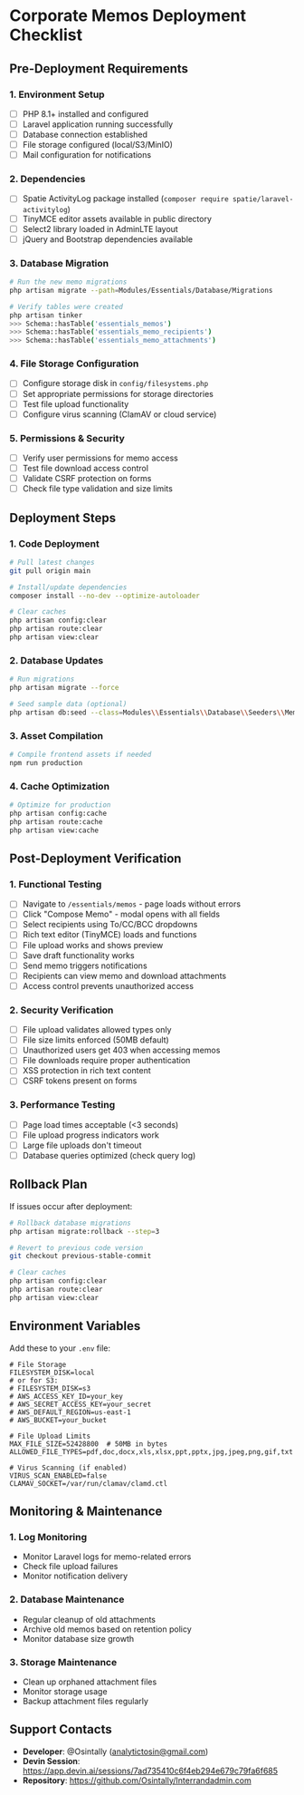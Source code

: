 # Corporate Memos Deployment Checklist

## Pre-Deployment Requirements

### 1. Environment Setup
- [ ] PHP 8.1+ installed and configured
- [ ] Laravel application running successfully
- [ ] Database connection established
- [ ] File storage configured (local/S3/MinIO)
- [ ] Mail configuration for notifications

### 2. Dependencies
- [ ] Spatie ActivityLog package installed (`composer require spatie/laravel-activitylog`)
- [ ] TinyMCE editor assets available in public directory
- [ ] Select2 library loaded in AdminLTE layout
- [ ] jQuery and Bootstrap dependencies available

### 3. Database Migration
```bash
# Run the new memo migrations
php artisan migrate --path=Modules/Essentials/Database/Migrations

# Verify tables were created
php artisan tinker
>>> Schema::hasTable('essentials_memos')
>>> Schema::hasTable('essentials_memo_recipients') 
>>> Schema::hasTable('essentials_memo_attachments')
```

### 4. File Storage Configuration
- [ ] Configure storage disk in `config/filesystems.php`
- [ ] Set appropriate permissions for storage directories
- [ ] Test file upload functionality
- [ ] Configure virus scanning (ClamAV or cloud service)

### 5. Permissions & Security
- [ ] Verify user permissions for memo access
- [ ] Test file download access control
- [ ] Validate CSRF protection on forms
- [ ] Check file type validation and size limits

## Deployment Steps

### 1. Code Deployment
```bash
# Pull latest changes
git pull origin main

# Install/update dependencies
composer install --no-dev --optimize-autoloader

# Clear caches
php artisan config:clear
php artisan route:clear
php artisan view:clear
```

### 2. Database Updates
```bash
# Run migrations
php artisan migrate --force

# Seed sample data (optional)
php artisan db:seed --class=Modules\\Essentials\\Database\\Seeders\\MemoSeeder
```

### 3. Asset Compilation
```bash
# Compile frontend assets if needed
npm run production
```

### 4. Cache Optimization
```bash
# Optimize for production
php artisan config:cache
php artisan route:cache
php artisan view:cache
```

## Post-Deployment Verification

### 1. Functional Testing
- [ ] Navigate to `/essentials/memos` - page loads without errors
- [ ] Click "Compose Memo" - modal opens with all fields
- [ ] Select recipients using To/CC/BCC dropdowns
- [ ] Rich text editor (TinyMCE) loads and functions
- [ ] File upload works and shows preview
- [ ] Save draft functionality works
- [ ] Send memo triggers notifications
- [ ] Recipients can view memo and download attachments
- [ ] Access control prevents unauthorized access

### 2. Security Verification
- [ ] File upload validates allowed types only
- [ ] File size limits enforced (50MB default)
- [ ] Unauthorized users get 403 when accessing memos
- [ ] File downloads require proper authentication
- [ ] XSS protection in rich text content
- [ ] CSRF tokens present on forms

### 3. Performance Testing
- [ ] Page load times acceptable (<3 seconds)
- [ ] File upload progress indicators work
- [ ] Large file uploads don't timeout
- [ ] Database queries optimized (check query log)

## Rollback Plan

If issues occur after deployment:

```bash
# Rollback database migrations
php artisan migrate:rollback --step=3

# Revert to previous code version
git checkout previous-stable-commit

# Clear caches
php artisan config:clear
php artisan route:clear
php artisan view:clear
```

## Environment Variables

Add these to your `.env` file:

```env
# File Storage
FILESYSTEM_DISK=local
# or for S3:
# FILESYSTEM_DISK=s3
# AWS_ACCESS_KEY_ID=your_key
# AWS_SECRET_ACCESS_KEY=your_secret
# AWS_DEFAULT_REGION=us-east-1
# AWS_BUCKET=your_bucket

# File Upload Limits
MAX_FILE_SIZE=52428800  # 50MB in bytes
ALLOWED_FILE_TYPES=pdf,doc,docx,xls,xlsx,ppt,pptx,jpg,jpeg,png,gif,txt

# Virus Scanning (if enabled)
VIRUS_SCAN_ENABLED=false
CLAMAV_SOCKET=/var/run/clamav/clamd.ctl
```

## Monitoring & Maintenance

### 1. Log Monitoring
- Monitor Laravel logs for memo-related errors
- Check file upload failures
- Monitor notification delivery

### 2. Database Maintenance
- Regular cleanup of old attachments
- Archive old memos based on retention policy
- Monitor database size growth

### 3. Storage Maintenance
- Clean up orphaned attachment files
- Monitor storage usage
- Backup attachment files regularly

## Support Contacts

- **Developer**: @Osintally (analytictosin@gmail.com)
- **Devin Session**: https://app.devin.ai/sessions/7ad735410c6f4eb294e679c79fa6f685
- **Repository**: https://github.com/Osintally/Interrandadmin.com
